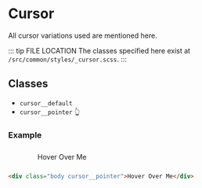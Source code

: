 # Cursor

All cursor variations used are mentioned here.

::: tip FILE LOCATION
The classes specified here exist at `/src/common/styles/_cursor.scss`.
:::

## Classes

-   `cursor__default`
-   `cursor__pointer` :point_up_2:

### Example

<div class="cursor__pointer example">Hover Over Me</div>

```md
<div class="body cursor__pointer">Hover Over Me</div>
```

<style lang="scss" scoped>
@import "../src/common/styles/_cursor.scss";
@import "../src/common/styles/_mixins.scss";
.example {
    @include shadow--small;
    padding: 10px;
    width: 200px;
    text-align: center;
    margin-top: 10px;
}
</style>
